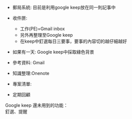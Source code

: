 - 郵局系統: 目前是利用google keep放在同一則記事中
 
- 收件匣:
    
    - 工作(PE)=Gmail inbox
    - 另外再整理至Google keep
    - 在keep中釘選每日三要事，要事的內容切的越仔細越好
 
- 如果有一天: Google keep中採取綠色背景
 
- 參考資料: Gmail
 
- 知識整理:Onenote
 
- 專案清單:
 
- 定期回顧

Google keep 還未用到的功能：  
釘選、提醒